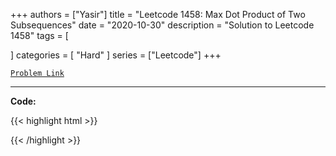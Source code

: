 
+++
authors = ["Yasir"]
title = "Leetcode 1458: Max Dot Product of Two Subsequences"
date = "2020-10-30"
description = "Solution to Leetcode 1458"
tags = [
    
]
categories = [
    "Hard"
]
series = ["Leetcode"]
+++



[`Problem Link`](https://leetcode.com/problems/max-dot-product-of-two-subsequences/description/)

---

**Code:**

{{< highlight html >}}

{{< /highlight >}}

